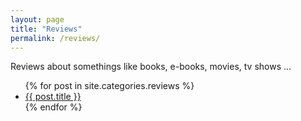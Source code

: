 ```yaml
---
layout: page
title: "Reviews"
permalink: /reviews/
---
```


Reviews about somethings like books, e-books, movies, tv shows ...

<ul class="posts">
    {% for post in site.categories.reviews %}
        <li>
            <a class="reserved" href="{{ post.url }}">{{ post.title }}</a>
        </li>
    {% endfor %}
</ul>
